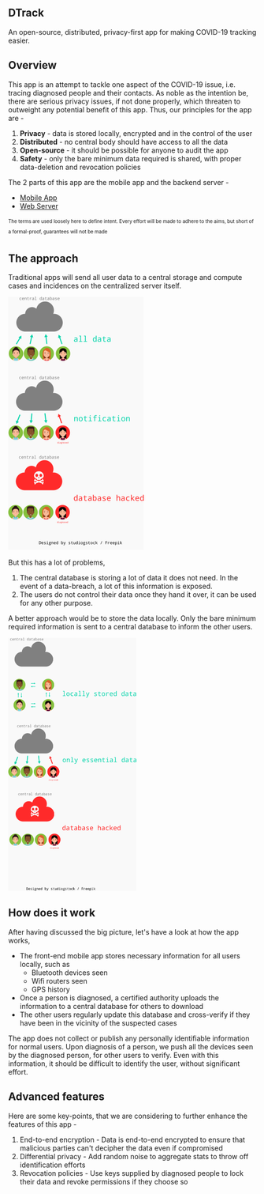 DTrack
---

An open-source, distributed, privacy-first app for making COVID-19
tracking easier.

Overview
---
This app is an attempt to tackle one aspect of the COVID-19 issue,
i.e. tracing diagnosed people and their contacts. As noble as the
intention be, there are serious privacy issues, if not done properly,
which threaten to outweight any potential benefit of this app. Thus,
our principles for the app are - 

1. **Privacy** - data is stored locally, encrypted and in the control
of the user
2. **Distributed** - no central body should have access to all the data
3. **Open-source** - it should be possible for anyone to audit the app
4. **Safety** - only the bare minimum data required is shared, with proper
data-deletion and revocation policies

The 2 parts of this app are the mobile app and the backend server -
* [Mobile App](https://github.com/anmolsahoo25/covid19-dtrack-app)
* [Web Server](https://github.com/anmolsahoo25/covid19-dtrack-api)


<sub><sup>The terms are used loosely here to define intent. Every effort
will be made to adhere to the aims, but short of a formal-proof, 
guarantees will not be made</sup></sub>

The approach
---
Traditional apps will send all user data to a central storage and compute
cases and incidences on the centralized server itself. 

<img src="docs/assets/trad_app.png" height="512px" />

But this has a lot of problems,

1. The central database is storing a lot of data it does not need.
In the event of a data-breach, a lot of this information is exposed.
2. The users do not control their data once they hand it over, it
can be used for any other purpose. 

A better approach would be to store the data locally. Only the bare
minimum required information is sent to a central database to inform
the other users.

<img src="docs/assets/our_app.png" height="512px" />

How does it work
---
After having discussed the big picture, let's have a look at how the 
app works,

* The front-end mobile app stores necessary information for all
users locally, such as
  + Bluetooth devices seen
  + Wifi routers seen
  + GPS history
* Once a person is diagnosed, a certified authority uploads the
information to a central database for others to download
* The other users regularly update this database and cross-verify
if they have been in the vicinity of the suspected cases

The app does not collect or publish any personally identifiable
information for normal users. Upon diagnosis of a person, we push all
the devices seen by the diagnosed person, for other users to verify.
Even with this information, it should be difficult to identify the
user, without significant effort.

Advanced features
---
Here are some key-points, that we are considering to further enhance
the features of this app - 
1. End-to-end encryption - Data is end-to-end encrypted to ensure that
malicious parties can't decipher the data even if compromised
2. Differential privacy - Add random noise to aggregate stats to throw
off identification efforts
3. Revocation policies - Use keys supplied by diagnosed people to lock
their data and revoke permissions if they choose so
